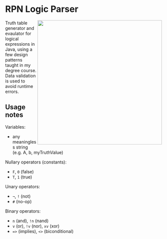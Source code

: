 # RPN Logic Parser
<img align="right" width="400" src="https://user-images.githubusercontent.com/45922387/162830507-24bcae5e-4e58-4b48-bbb2-6f4764360130.png">
Truth table generator and evaulator for logical expressions in Java, using a few design patterns taught in my degree course.
Data validation is used to avoid runtime errors.

## Usage notes 
Variables:
- any meaningless string (e.g. A, b, myTruthValue)

Nullary operators (constants):
- ``F``, ``0`` (false)
- ``T``, ``1`` (true)

Unary operators:
- ``¬``, ``!`` (not)
- ``#`` (no-op)

Binary operators:
- ``n`` (and), ``!n`` (nand)
- ``v`` (or), ``!v`` (nor), ``xv`` (xor)
- ``=>`` (implies), ``<>`` (biconditional)
